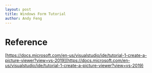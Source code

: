 ```yaml
---
layout: post
title: Windows Form Tutorial
author: Andy Feng
---
```


# Reference
[https://docs.microsoft.com/en-us/visualstudio/ide/tutorial-1-create-a-picture-viewer?view=vs-2019](https://docs.microsoft.com/en-us/visualstudio/ide/tutorial-1-create-a-picture-viewer?view=vs-2019)
